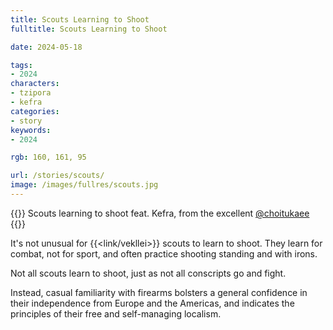 ```yaml
---
title: Scouts Learning to Shoot
fulltitle: Scouts Learning to Shoot

date: 2024-05-18

tags:
- 2024
characters:
- tzipora
- kefra
categories:
- story
keywords:
- 2024

rgb: 160, 161, 95

url: /stories/scouts/
image: /images/fullres/scouts.jpg
---
```

{{<note caption>}}
Scouts learning to shoot feat. Kefra, from the excellent [@choitukaee](https://x.com/choitukaee)
{{</note>}}

It's not unusual for {{<link/vekllei>}} scouts to learn to shoot. They learn for combat, not for sport, and often practice shooting standing and with irons.

Not all scouts learn to shoot, just as not all conscripts go and fight.

Instead, casual familiarity with firearms bolsters a general confidence in their independence from Europe and the Americas, and indicates the principles of their free and self-managing localism.

